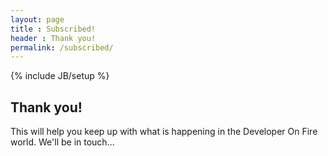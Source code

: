 ```yaml
---
layout: page
title : Subscribed!
header : Thank you!
permalink: /subscribed/
---
```

{% include JB/setup %}

## Thank you!

This will help you keep up with what is happening in the Developer On Fire world.
We'll be in touch...
